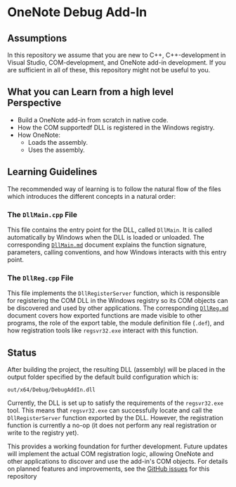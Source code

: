 # OneNote Debug Add-In

## Assumptions

In this repository we assume that you are new to C++, C++-development in Visual
Studio, COM-development, and OneNote add-in development. If you are sufficient
in all of these, this repository might not be useful to you.

## What you can Learn from a high level Perspective

- Build a OneNote add-in from scratch in native code.
- How the COM supportedf DLL is registered in the Windows registry.
- How OneNote:
  - Loads the assembly.
  - Uses the assembly.

## Learning Guidelines

The recommended way of learning is to follow the natural flow of the files which
introduces the different concepts in a natural order:

### The `DllMain.cpp` File

This file contains the entry point for the DLL, called `DllMain`. It is called
automatically by Windows when the DLL is loaded or unloaded. The corresponding
[`DllMain.md`](src/DllMain.md) document explains the function signature,
parameters, calling conventions, and how Windows interacts with this entry
point.

### The `DllReg.cpp` File

This file implements the `DllRegisterServer` function, which is responsible for
registering the COM DLL in the Windows registry so its COM objects can be
discovered and used by other applications. The corresponding
[`DllReg.md`](src/DllReg.md) document covers how exported functions are made
visible to other programs, the role of the export table, the module definition
file (`.def`), and how registration tools like `regsvr32.exe` interact with this
function.

## Status

After building the project, the resulting DLL (assembly) will be placed in the
output folder specified by the default build configuration which is:

```
out/x64/Debug/DebugAddIn.dll
```

Currently, the DLL is set up to satisfy the requirements of the `regsvr32.exe`
tool. This means that `regsvr32.exe` can successfully locate and call the
`DllRegisterServer` function exported by the DLL. However, the registration
function is currently a no-op (it does not perform any real registration or
write to the registry yet).

This provides a working foundation for further development. Future updates will
implement the actual COM registration logic, allowing OneNote and other
applications to discover and use the add-in's COM objects. For details on
planned features and improvements, see the
[GitHub issues](https://github.com/knutkj/onenote-debug-add-in/issues) for this
repository
